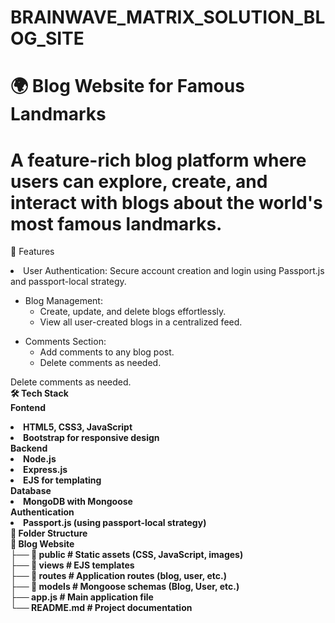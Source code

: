 # BRAINWAVE_MATRIX_SOLUTION_BLOG_SITE
# 🌍 Blog Website for Famous Landmarks
# A feature-rich blog platform where users can explore, create, and interact with blogs about the world's most famous landmarks.

🚀 Features
<li> User Authentication: Secure account creation and login using Passport.js and passport-local strategy.
</li>
<ul>
<li>Blog Management:
    <ul>
      <li>Create, update, and delete blogs effortlessly.
</li>
      <li>View all user-created blogs in a centralized feed.
</li>
    </ul>
    </li>  
</ul>

<ul>
<li>Comments Section:
    <ul>
      <li>Add comments to any blog post.</li>
      <li>Delete comments as needed.</li>
    </ul>
    </li>  
</ul>

Delete comments as needed.<br/>
<b>🛠️ Tech Stack
</b> <br/>
<b>Fontend<b/>
<li>HTML5, CSS3, JavaScript</li>
<li>Bootstrap for responsive design
</li>
<b>Backend<b/>
<li>Node.js</li>
<li>Express.js
</li>
<li>EJS for templating
</li>
  <b>Database
<b/>
<li>MongoDB with Mongoose
</li>
   <b>Authentication
<b/>
  
<li>Passport.js (using passport-local strategy)
</li>
<b>📂 Folder Structure</b>
<br/>
📁 Blog Website  <br/>
├── 📁 public            # Static assets (CSS, JavaScript, images)  <br/>
├── 📁 views             # EJS templates  <br/>
├── 📁 routes            # Application routes (blog, user, etc.)  <br/>
├── 📁 models            # Mongoose schemas (Blog, User, etc.)  <br/>
├── app.js               # Main application file  <br/>
└── README.md            # Project documentation  <br/>

